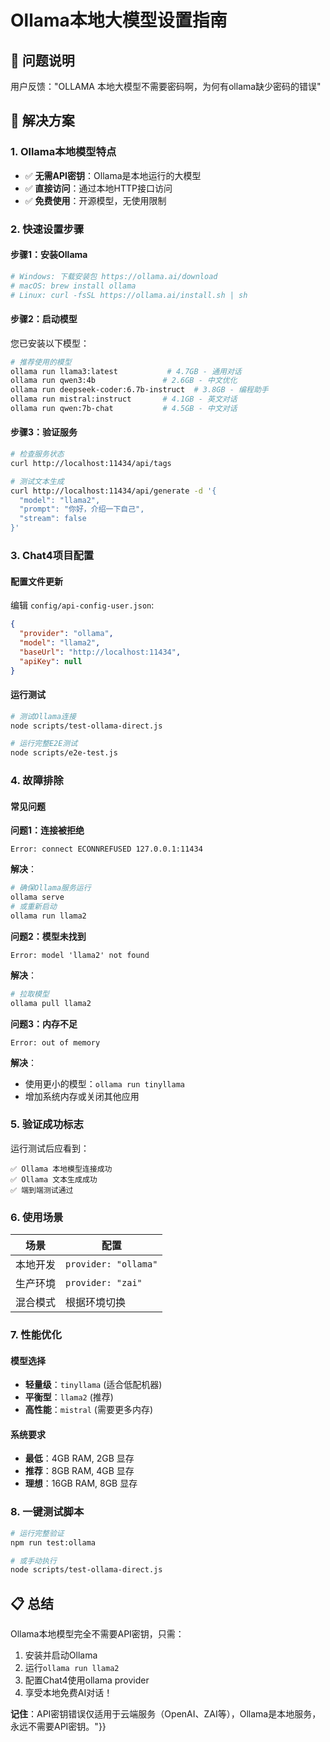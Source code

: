 # Ollama本地大模型设置指南

## 🎯 问题说明
用户反馈："OLLAMA 本地大模型不需要密码啊，为何有ollama缺少密码的错误"

## 🔧 解决方案

### 1. Ollama本地模型特点
- ✅ **无需API密钥**：Ollama是本地运行的大模型
- ✅ **直接访问**：通过本地HTTP接口访问
- ✅ **免费使用**：开源模型，无使用限制

### 2. 快速设置步骤

#### 步骤1：安装Ollama
```bash
# Windows: 下载安装包 https://ollama.ai/download
# macOS: brew install ollama
# Linux: curl -fsSL https://ollama.ai/install.sh | sh
```

#### 步骤2：启动模型
您已安装以下模型：
```bash
# 推荐使用的模型
ollama run llama3:latest           # 4.7GB - 通用对话
ollama run qwen3:4b               # 2.6GB - 中文优化
ollama run deepseek-coder:6.7b-instruct  # 3.8GB - 编程助手
ollama run mistral:instruct       # 4.1GB - 英文对话
ollama run qwen:7b-chat           # 4.5GB - 中文对话
```

#### 步骤3：验证服务
```bash
# 检查服务状态
curl http://localhost:11434/api/tags

# 测试文本生成
curl http://localhost:11434/api/generate -d '{
  "model": "llama2",
  "prompt": "你好，介绍一下自己",
  "stream": false
}'
```

### 3. Chat4项目配置

#### 配置文件更新
编辑 `config/api-config-user.json`:
```json
{
  "provider": "ollama",
  "model": "llama2",
  "baseUrl": "http://localhost:11434",
  "apiKey": null
}
```

#### 运行测试
```bash
# 测试Ollama连接
node scripts/test-ollama-direct.js

# 运行完整E2E测试
node scripts/e2e-test.js
```

### 4. 故障排除

#### 常见问题

**问题1：连接被拒绝**
```
Error: connect ECONNREFUSED 127.0.0.1:11434
```
**解决**：
```bash
# 确保Ollama服务运行
ollama serve
# 或重新启动
ollama run llama2
```

**问题2：模型未找到**
```
Error: model 'llama2' not found
```
**解决**：
```bash
# 拉取模型
ollama pull llama2
```

**问题3：内存不足**
```
Error: out of memory
```
**解决**：
- 使用更小的模型：`ollama run tinyllama`
- 增加系统内存或关闭其他应用

### 5. 验证成功标志

运行测试后应看到：
```
✅ Ollama 本地模型连接成功
✅ Ollama 文本生成成功
✅ 端到端测试通过
```

### 6. 使用场景

| 场景 | 配置 |
|------|------|
| 本地开发 | `provider: "ollama"` |
| 生产环境 | `provider: "zai"` |
| 混合模式 | 根据环境切换 |

### 7. 性能优化

#### 模型选择
- **轻量级**：`tinyllama` (适合低配机器)
- **平衡型**：`llama2` (推荐)
- **高性能**：`mistral` (需要更多内存)

#### 系统要求
- **最低**：4GB RAM, 2GB 显存
- **推荐**：8GB RAM, 4GB 显存
- **理想**：16GB RAM, 8GB 显存

### 8. 一键测试脚本

```bash
# 运行完整验证
npm run test:ollama

# 或手动执行
node scripts/test-ollama-direct.js
```

## 📋 总结

Ollama本地模型完全不需要API密钥，只需：
1. 安装并启动Ollama
2. 运行`ollama run llama2`
3. 配置Chat4使用ollama provider
4. 享受本地免费AI对话！

**记住**：API密钥错误仅适用于云端服务（OpenAI、ZAI等），Ollama是本地服务，永远不需要API密钥。"}}
